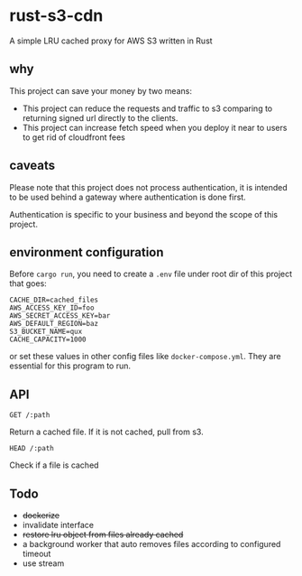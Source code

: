 # rust-s3-cdn

A simple LRU cached proxy for AWS S3 written in Rust

## why

This project can save your money by two means:

- This project can reduce the requests and traffic to s3 comparing to returning signed url directly to the clients.
- This project can increase fetch speed when you deploy it near to users to get rid of cloudfront fees

## caveats

Please note that this project does not process authentication, it is intended to be used behind a gateway where authentication is done first.

Authentication is specific to your business and beyond the scope of this project.

## environment configuration

Before `cargo run`, you need to create a `.env` file under root dir of this project that goes:

```env
CACHE_DIR=cached_files
AWS_ACCESS_KEY_ID=foo
AWS_SECRET_ACCESS_KEY=bar
AWS_DEFAULT_REGION=baz
S3_BUCKET_NAME=qux
CACHE_CAPACITY=1000
```

or set these values in other config files like `docker-compose.yml`.
They are essential for this program to run.


## API

```
GET /:path
```

Return a cached file. If it is not cached, pull from s3.


```
HEAD /:path
```

Check if a file is cached


## Todo

- ~~dockerize~~
- invalidate interface
- ~~restore lru object from files already cached~~
- a background worker that auto removes files according to configured timeout
- use stream
